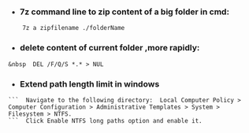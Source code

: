  * <h3> 7z command line to zip content of a big folder in cmd:</h3> 
 ```     7z a zipfilename ./folderName ```
 
 * <h3>  delete content of current folder ,more rapidly:</h3>
``` &nbsp  DEL /F/Q/S *.* > NUL ``` 

* <h3> Extend path length limit in windows </h3>
```  Open Group Policy Editor (Press Windows Key and type gpedit.msc and hit Enter key.
```  Navigate to the following directory:  Local Computer Policy > Computer Configuration > Administrative Templates > System > Filesystem > NTFS.
```  Click Enable NTFS long paths option and enable it. 
```
